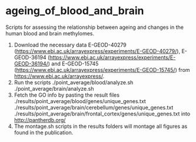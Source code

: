 # ageing_of_blood_and_brain
Scripts for assessing the relationship between ageing and changes in the human blood and brain methylomes.

1. Download the necessary data E-GEOD-40279 (https://www.ebi.ac.uk/arrayexpress/experiments/E-GEOD-40279/), E-GEOD-36194 (https://www.ebi.ac.uk/arrayexpress/experiments/E-GEOD-36194/) and E-GEOD-15745 (https://www.ebi.ac.uk/arrayexpress/experiments/E-GEOD-15745/) from https://www.ebi.ac.uk/arrayexpress/.
2. Run the scripts 
./point_average/blood/analyze.sh
./point_average/brain/analyze.sh
3. Fetch the GO info by pasting the result files
./results/point_average/blood/genes/unique_genes.txt 
./results/point_average/brain/cerebellum/genes/unique_genes.txt
./results/point_average/brain/frontal_cortex/genes/unique_genes.txt
into http://pantherdb.org/
4. The montage.sh scripts in the results folders will montage all figures as found in the publication.
